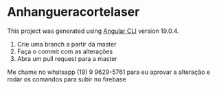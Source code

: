 # Anhangueracortelaser

This project was generated using [Angular CLI](https://github.com/angular/angular-cli) version 19.0.4.

1. Crie uma branch a partir da master
2. Faça o commit com as alterações
3. Abra um pull request para a master

Me chame no whatsapp (19) 9 9629-5761 para eu aprovar a alteração e rodar os comandos para subir no firebase
